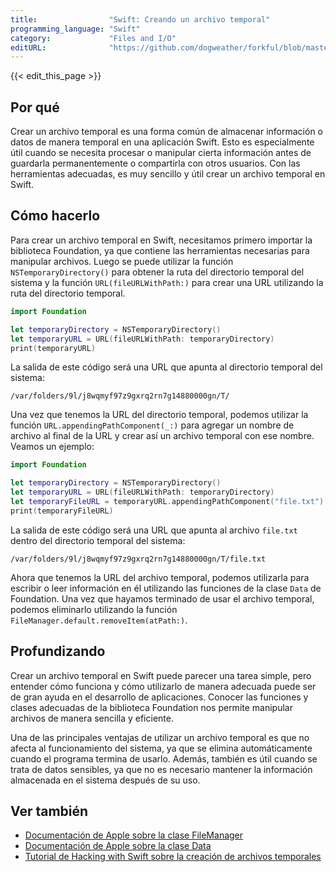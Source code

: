 ```yaml
---
title:                "Swift: Creando un archivo temporal"
programming_language: "Swift"
category:             "Files and I/O"
editURL:              "https://github.com/dogweather/forkful/blob/master/content/es/swift/creating-a-temporary-file.md"
---
```


{{< edit_this_page >}}

## Por qué

Crear un archivo temporal es una forma común de almacenar información o datos de manera temporal en una aplicación Swift. Esto es especialmente útil cuando se necesita procesar o manipular cierta información antes de guardarla permanentemente o compartirla con otros usuarios. Con las herramientas adecuadas, es muy sencillo y útil crear un archivo temporal en Swift.

## Cómo hacerlo

Para crear un archivo temporal en Swift, necesitamos primero importar la biblioteca Foundation, ya que contiene las herramientas necesarias para manipular archivos. Luego se puede utilizar la función `NSTemporaryDirectory()` para obtener la ruta del directorio temporal del sistema y la función `URL(fileURLWithPath:)` para crear una URL utilizando la ruta del directorio temporal.

```Swift
import Foundation

let temporaryDirectory = NSTemporaryDirectory()
let temporaryURL = URL(fileURLWithPath: temporaryDirectory)
print(temporaryURL)
```

La salida de este código será una URL que apunta al directorio temporal del sistema:

```
/var/folders/9l/j8wqmyf97z9gxrq2rn7g14880000gn/T/
```

Una vez que tenemos la URL del directorio temporal, podemos utilizar la función `URL.appendingPathComponent(_:)` para agregar un nombre de archivo al final de la URL y crear así un archivo temporal con ese nombre. Veamos un ejemplo:

```Swift
import Foundation

let temporaryDirectory = NSTemporaryDirectory()
let temporaryURL = URL(fileURLWithPath: temporaryDirectory)
let temporaryFileURL = temporaryURL.appendingPathComponent("file.txt")
print(temporaryFileURL)
```

La salida de este código será una URL que apunta al archivo `file.txt` dentro del directorio temporal del sistema:

```
/var/folders/9l/j8wqmyf97z9gxrq2rn7g14880000gn/T/file.txt
```

Ahora que tenemos la URL del archivo temporal, podemos utilizarla para escribir o leer información en él utilizando las funciones de la clase `Data` de Foundation. Una vez que hayamos terminado de usar el archivo temporal, podemos eliminarlo utilizando la función `FileManager.default.removeItem(atPath:)`.

## Profundizando

Crear un archivo temporal en Swift puede parecer una tarea simple, pero entender cómo funciona y cómo utilizarlo de manera adecuada puede ser de gran ayuda en el desarrollo de aplicaciones. Conocer las funciones y clases adecuadas de la biblioteca Foundation nos permite manipular archivos de manera sencilla y eficiente.

Una de las principales ventajas de utilizar un archivo temporal es que no afecta al funcionamiento del sistema, ya que se elimina automáticamente cuando el programa termina de usarlo. Además, también es útil cuando se trata de datos sensibles, ya que no es necesario mantener la información almacenada en el sistema después de su uso.

## Ver también

- [Documentación de Apple sobre la clase FileManager](https://developer.apple.com/documentation/foundation/filemanager)
- [Documentación de Apple sobre la clase Data](https://developer.apple.com/documentation/foundation/data)
- [Tutorial de Hacking with Swift sobre la creación de archivos temporales](https://www.hackingwithswift.com/example-code/system/how-to-create-a-temporary-file-on-disk-using-nsfilemanager)